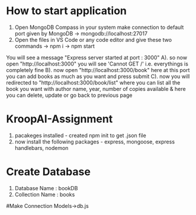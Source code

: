 # How to start application

1. Open MongoDB Compass in your system make connection to default port given by MongoDB -> mongodb://localhost:27017
2. Open the files in VS Code or any code editor and give these two commands 
-> npm i
-> npm start

You will see a message "Express server started at port : 3000"
A). so now open "http://localhost:3000" you will see 'Cannot GET /' i.e. everythings is completely fine
B). now open "http://localhost:3000/book" here at this port you can add books as much as you want and press submit
C). now you will redirected to "http://localhost:3000/book/list" where you can list all the book you want with author name, year, number of copies available & here you can delete, update or go back to previous page



# KroopAI-Assignment
1. pacakeges installed - created npm init to get .json file
2. now install the following packages - express, mongoose, express handlebars, nodemon

# Create Database

1. Database Name : bookDB
2. Collection Name : books

#Make Connection
Models->db.js
       
